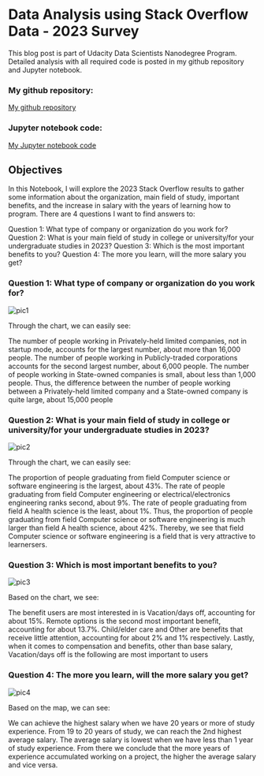 # Data Analysis using Stack Overflow Data - 2023 Survey

This blog post is part of Udacity Data Scientists Nanodegree Program. Detailed analysis with all required code is posted in my github repository and Jupyter notebook.

### My github repository: 
[My github repository](https://github.com/CaroHanh/Stack-Overflow-Developer-Survey)

### Jupyter notebook code:
[My Jupyter notebook code](https://github.com/CaroHanh/Stack-Overflow-Developer-Survey/blob/main/The%20Stack%20Overflow%20Survey%20-%202023.ipynb)


## Objectives
In this Notebook, I will explore the 2023 Stack Overflow results to gather some information about the organization, main field of study, important benefits, and the increase in salary with the years of learning how to program. There are 4 questions I want to find answers to:

Question 1: What type of company or organization do you work for?
Question 2: What is your main field of study in college or university/for your undergraduate studies in 2023?
Question 3: Which is the most important benefits to you?
Question 4: The more you learn, will the more salary you get?

### Question 1: What type of company or organization do you work for?

![pic1](https://s3.ap-southeast-1.amazonaws.com/techover.storage/wp-content/uploads/2024/06/08213208/Pic1.png)

Through the chart, we can easily see:

The number of people working in Privately-held limited companies, not in startup mode, accounts for the largest number, about more than 16,000 people.
The number of people working in Publicly-traded corporations accounts for the second largest number, about 6,000 people.
The number of people working in State-owned companies is small, about less than 1,000 people. Thus, the difference between the number of people working between a Privately-held limited company and a State-owned company is quite large, about 15,000 people

### Question 2: What is your main field of study in college or university/for your undergraduate studies in 2023?

![pic2](https://s3.ap-southeast-1.amazonaws.com/techover.storage/wp-content/uploads/2024/06/08213220/Pic2.png)



Through the chart, we can easily see:

The proportion of people graduating from field Computer science or software engineering is the largest, about 43%.
The rate of people graduating from field Computer engineering or electrical/electronics engineering ranks second, about 9%.
The rate of people graduating from field A health science is the least, about 1%. Thus, the proportion of people graduating from field Computer science or software engineering is much larger than field A health science, about 42%. Thereby, we see that field Computer science or software engineering is a field that is very attractive to learnersers.

### Question 3: Which is most important benefits to you?

![pic3](https://s3.ap-southeast-1.amazonaws.com/techover.storage/wp-content/uploads/2024/06/08213234/Pic3.png)

Based on the chart, we see:

The benefit users are most interested in is Vacation/days off, accounting for about 15%.
Remote options is the second most important benefit, accounting for about 13.7%.
Child/elder care and Other are benefits that receive little attention, accounting for about 2% and 1% respectively. Lastly, when it comes to compensation and benefits, other than base salary, Vacation/days off is the following are most important to users

### Question 4: The more you learn, will the more salary you get?

![pic4](https://s3.ap-southeast-1.amazonaws.com/techover.storage/wp-content/uploads/2024/06/08213238/Pic4.png)

Based on the map, we can see:

We can achieve the highest salary when we have 20 years or more of study experience.
From 19 to 20 years of study, we can reach the 2nd highest average salary.
The average salary is lowest when we have less than 1 year of study experience. From there we conclude that the more years of experience accumulated working on a project, the higher the average salary and vice versa.